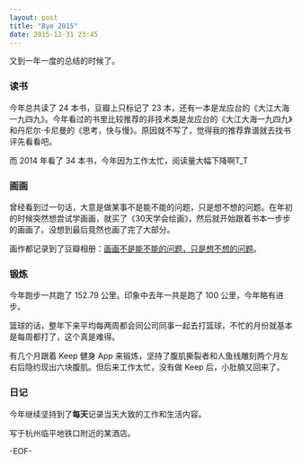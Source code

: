 ```yaml
---
layout: post
title: "Bye 2015"
date: 2015-12-31 23:45
---
```


又到一年一度的总结的时候了。

### 读书

今年总共读了 24 本书，豆瓣上只标记了 23 本，还有一本是龙应台的《大江大海一九四九》。今年看过的书里比较推荐的非技术类是龙应台的《大江大海一九四九》和丹尼尔·卡尼曼的《思考，快与慢》。原因就不写了，觉得我的推荐靠谱就去找书评先看看吧。

而 2014 年看了 34 本书，今年因为工作太忙，阅读量大幅下降啊T_T

### 画画

曾经看到过一句话，大意是做某事不是能不能的问题，只是想不想的问题。在年初的时候突然想尝试学画画，就买了《30天学会绘画》，然后就开始跟着书本一步步的画画了。没想到最后竟然也画了完了大部分。

画作都记录到了豆瓣相册：[画画不是能不能的问题，只是想不想的问题](http://www.douban.com/photos/album/153543900/)。

### 锻炼

今年跑步一共跑了 152.79 公里。印象中去年一共是跑了 100 公里，今年略有进步。

篮球的话，整年下来平均每两周都会同公司同事一起去打篮球，不忙的月份就基本是每周都打了，这个真是难得。

有几个月跟着 Keep 健身 App 来锻炼，坚持了腹肌撕裂者和人鱼线雕刻两个月左右后隐约现出六块腹肌。但后来工作太忙，没有做 Keep 后，小肚腩又回来了。

### 日记

今年继续坚持到了**每天**记录当天大致的工作和生活内容。

写于杭州临平地铁口附近的某酒店。

-EOF-

